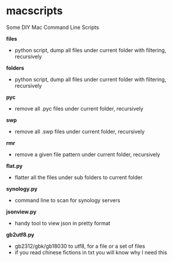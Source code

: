 macscripts
==========

Some DIY Mac Command Line Scripts



**files**
  - python script, dump all files under current folder with filtering, recursively

**folders**
  - python script, dump all files under current folder with filtering, recursively

**pyc**
  - remove all .pyc files under current folder, recursively

**swp**
  - remove all .swp files under current folder, recursively

**rmr**
  - remove a given file pattern under current folder, recursively

**flat.py**
  - flatter all the files under sub folders to current folder

**synology.py**
  - command line to scan for synology servers

**jsonview.py**
  - handy tool to view json in pretty format

**gb2utf8.py**
  - gb2312/gbk/gb18030 to utf8, for a file or a set of files
  - if you read chinese fictions in txt you will know why I need this
